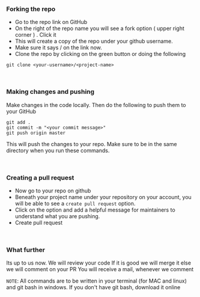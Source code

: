 ### Forking the repo

* Go to the repo link on GitHub
* On the right of the repo name you will see a fork option ( upper right corner ) . Click it
* This will create a copy of the repo under your github username.
* Make sure it says <your-username>/<project-name> on the link now.
* Clone the repo by clicking on the green button or doing the following

```
git clone <your-username>/<project-name>
```

<br/>

### Making changes and pushing
Make changes in the code locally. Then do the following to push them to your GitHub

```
git add .
git commit -m "<your commit message>"
git push origin master
```

This will push the changes to your repo. Make sure to be in the same directory when you run these commands.

<br/>

### Creating a pull request

* Now go to your repo on github
* Beneath your project name under your repository on your account, you will be able to see a `create pull request` option.
* Click on the option and add a helpful message for maintainers to understand what you are pushing.
* Create pull request

<br/>

### What further

Its up to us now. We will review your code If it is good we will merge it else we will comment on your PR You will receive a mail, whenever we comment

`NOTE`: All commands are to be written in your terminal (for MAC and linux) and git bash in windows. If you don't have git bash, download it online
